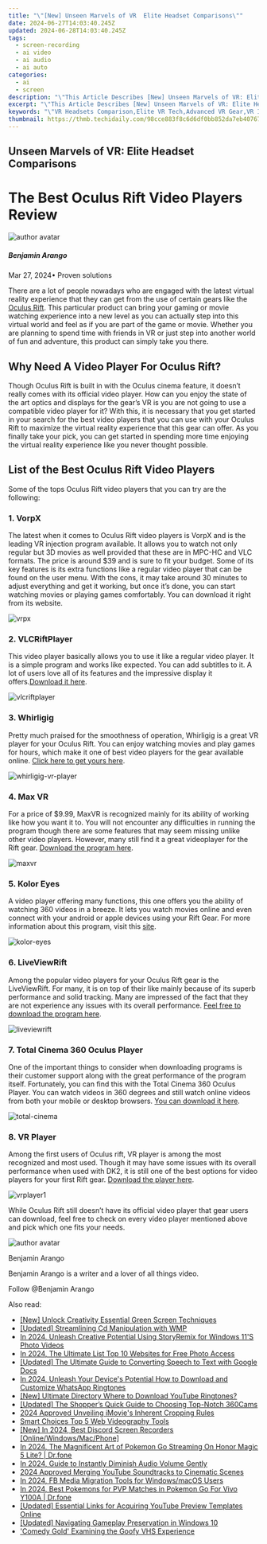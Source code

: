 ```yaml
---
title: "\"[New] Unseen Marvels of VR  Elite Headset Comparisons\""
date: 2024-06-27T14:03:40.245Z
updated: 2024-06-28T14:03:40.245Z
tags: 
  - screen-recording
  - ai video
  - ai audio
  - ai auto
categories: 
  - ai
  - screen
description: "\"This Article Describes [New] Unseen Marvels of VR: Elite Headset Comparisons\""
excerpt: "\"This Article Describes [New] Unseen Marvels of VR: Elite Headset Comparisons\""
keywords: "\"VR Headsets Comparison,Elite VR Tech,Advanced VR Gear,VR Immersion Test,Top VR Set Reviews,High-End VR Systems,Virtual Reality Innovation\""
thumbnail: https://thmb.techidaily.com/98cce883f8c6d6df0bb852da7eb40767e5514e4304dfa4fcbf005c1298bed966.jpg
---
```


## Unseen Marvels of VR: Elite Headset Comparisons

# The Best Oculus Rift Video Players Review

![author avatar](https://images.wondershare.com/filmora/article-images/benjamin-arango-author.jpg)

##### Benjamin Arango

 Mar 27, 2024• Proven solutions

There are a lot of people nowadays who are engaged with the latest virtual reality experience that they can get from the use of certain gears like the [Oculus Rift](https://www.oculus.com/). This particular product can bring your gaming or movie watching experience into a new level as you can actually step into this virtual world and feel as if you are part of the game or movie. Whether you are planning to spend time with friends in VR or just step into another world of fun and adventure, this product can simply take you there.

## Why Need A Video Player For Oculus Rift?

Though Oculus Rift is built in with the Oculus cinema feature, it doesn’t really comes with its official video player. How can you enjoy the state of the art optics and displays for the gear’s VR is you are not going to use a compatible video player for it? With this, it is necessary that you get started in your search for the best video players that you can use with your Oculus Rift to maximize the virtual reality experience that this gear can offer. As you finally take your pick, you can get started in spending more time enjoying the virtual reality experience like you never thought possible.

## List of the Best Oculus Rift Video Players

Some of the tops Oculus Rift video players that you can try are the following:

### 1. VorpX

The latest when it comes to Oculus Rift video players is VorpX and is the leading VR injection program available. It allows you to watch not only regular but 3D movies as well provided that these are in MPC-HC and VLC formats. The price is around $39 and is sure to fit your budget. Some of its key features is its extra functions like a regular video player that can be found on the user menu. With the cons, it may take around 30 minutes to adjust everything and get it working, but once it’s done, you can start watching movies or playing games comfortably. You can download it right from its website.

![vrpx](https://images.wondershare.com/filmora/resource/vrpx.jpg)

### 2. VLCRiftPlayer

This video player basically allows you to use it like a regular video player. It is a simple program and works like expected. You can add subtitles to it. A lot of users love all of its features and the impressive display it offers.[Download it here](https://forums.oculus.com/vip/discussion/13132/vlcriftplayer-0-1-6-alpha-dk2-edition-video-player).

![vlcriftplayer](https://images.wondershare.com/filmora/resource/vlcriftplayer.jpg)

### 3. Whirligig

Pretty much praised for the smoothness of operation, Whirligig is a great VR player for your Oculus Rift. You can enjoy watching movies and play games for hours, which make it one of best video players for the gear available online. [Click here to get yours here](http://www.whirligig.xyz/player2-1-2/).

![whirligig-vr-player](https://images.wondershare.com/filmora/resource/whirligig-vr-player.jpg)

### 4. Max VR

For a price of $9.99, MaxVR is recognized mainly for its ability of working like how you want it to. You will not encounter any difficulties in running the program though there are some features that may seem missing unlike other video players. However, many still find it a great videoplayer for the Rift gear. [Download the program here](http://www.supersinfulsilicon.com/).

![maxvr](https://images.wondershare.com/filmora/resource/maxvr.JPG)

### 5. Kolor Eyes

A video player offering many functions, this one offers you the ability of watching 360 videos in a breeze. It lets you watch movies online and even connect with your android or apple devices using your Rift Gear. For more information about this program, visit this [site](http://www.kolor.com/kolor-eyes/).

![kolor-eyes](https://images.wondershare.com/filmora/resource/kolor-eyes.jpg)

### 6. LiveViewRift

Among the popular video players for your Oculus Rift gear is the LiveViewRift. For many, it is on top of their like mainly because of its superb performance and solid tracking. Many are impressed of the fact that they are not experience any issues with its overall performance. [Feel free to download the program here](http://soft.viarum.com/liveviewrift/).

![liveviewrift](https://images.wondershare.com/filmora/resource/liveviewrift.jpg)

### 7. Total Cinema 360 Oculus Player

One of the important things to consider when downloading programs is their customer support along with the great performance of the program itself. Fortunately, you can find this with the Total Cinema 360 Oculus Player. You can watch videos in 360 degrees and still watch online videos from both your mobile or desktop browsers. [You can download it here](http://totalcinema360.com).

![total-cinema](https://images.wondershare.com/filmora/resource/total-cinema.jpg)

### 8. VR Player

Among the first users of Oculus rift, VR player is among the most recognized and most used. Though it may have some issues with its overall performance when used with DK2, it is still one of the best options for video players for your first Rift gear. [Download the player here](https://vrplayer.codeplex.com/).

![vrplayer1](https://images.wondershare.com/filmora/resource/vrplayer1.jpg)

While Oculus Rift still doesn’t have its official video player that gear users can download, feel free to check on every video player mentioned above and pick which one fits your needs.

![author avatar](https://images.wondershare.com/filmora/article-images/benjamin-arango-author.jpg)

Benjamin Arango

Benjamin Arango is a writer and a lover of all things video.

Follow @Benjamin Arango

<span class="atpl-alsoreadstyle">Also read:</span>
<div><ul>
<li><a href="https://some-skills.techidaily.com/new-unlock-creativity-essential-green-screen-techniques/"><u>[New] Unlock Creativity  Essential Green Screen Techniques</u></a></li>
<li><a href="https://some-skills.techidaily.com/updated-streamlining-cd-manipulation-with-wmp/"><u>[Updated] Streamlining Cd Manipulation with WMP</u></a></li>
<li><a href="https://some-skills.techidaily.com/in-2024-unleash-creative-potential-using-storyremix-for-windows-11s-photo-videos/"><u>In 2024, Unleash Creative Potential  Using StoryRemix for Windows 11'S Photo Videos</u></a></li>
<li><a href="https://some-skills.techidaily.com/in-2024-the-ultimate-list-top-10-websites-for-free-photo-access/"><u>In 2024, The Ultimate List  Top 10 Websites for Free Photo Access</u></a></li>
<li><a href="https://some-skills.techidaily.com/updated-the-ultimate-guide-to-converting-speech-to-text-with-google-docs/"><u>[Updated] The Ultimate Guide to Converting Speech to Text with Google Docs</u></a></li>
<li><a href="https://some-skills.techidaily.com/in-2024-unleash-your-devices-potential-how-to-download-and-customize-whatsapp-ringtones/"><u>In 2024, Unleash Your Device's Potential  How to Download and Customize WhatsApp Ringtones</u></a></li>
<li><a href="https://some-skills.techidaily.com/new-ultimate-directory-where-to-download-youtube-ringtones/"><u>[New] Ultimate Directory  Where to Download YouTube Ringtones?</u></a></li>
<li><a href="https://some-skills.techidaily.com/updated-the-shoppers-quick-guide-to-choosing-top-notch-360cams/"><u>[Updated] The Shopper’s Quick Guide to Choosing Top-Notch 360Cams</u></a></li>
<li><a href="https://some-skills.techidaily.com/2024-approved-unveiling-imovies-inherent-cropping-rules/"><u>2024 Approved  Unveiling iMovie's Inherent Cropping Rules</u></a></li>
<li><a href="https://screen-sharing-recording.techidaily.com/smart-choices-top-5-web-videography-tools/"><u>Smart Choices  Top 5 Web Videography Tools</u></a></li>
<li><a href="https://discord-videos.techidaily.com/new-in-2024-best-discord-screen-recorders-onlinewindowsmacphone/"><u>[New] In 2024, Best Discord Screen Recorders [Online/Windows/Mac/Phone]</u></a></li>
<li><a href="https://pokemon-go-android.techidaily.com/in-2024-the-magnificent-art-of-pokemon-go-streaming-on-honor-magic-5-lite-drfone-by-drfone-virtual-android/"><u>In 2024, The Magnificent Art of Pokemon Go Streaming On Honor Magic 5 Lite? | Dr.fone</u></a></li>
<li><a href="https://voice-adjusting.techidaily.com/in-2024-guide-to-instantly-diminish-audio-volume-gently/"><u>In 2024, Guide to Instantly Diminish Audio Volume Gently</u></a></li>
<li><a href="https://extra-approaches.techidaily.com/2024-approved-merging-youtube-soundtracks-to-cinematic-scenes/"><u>2024 Approved  Merging YouTube Soundtracks to Cinematic Scenes</u></a></li>
<li><a href="https://facebook-clips.techidaily.com/in-2024-fb-media-migration-tools-for-windowsmacos-users/"><u>In 2024, FB Media Migration Tools for Windows/macOS Users</u></a></li>
<li><a href="https://change-location.techidaily.com/in-2024-best-pokemons-for-pvp-matches-in-pokemon-go-for-vivo-y100a-drfone-by-drfone-virtual-android/"><u>In 2024, Best Pokemons for PVP Matches in Pokemon Go For Vivo Y100A | Dr.fone</u></a></li>
<li><a href="https://youtube-videos.techidaily.com/updated-essential-links-for-acquiring-youtube-preview-templates-online/"><u>[Updated] Essential Links for Acquiring YouTube Preview Templates Online</u></a></li>
<li><a href="https://desktop-recording.techidaily.com/updated-navigating-gameplay-preservation-in-windows-10/"><u>[Updated] Navigating Gameplay Preservation in Windows 10</u></a></li>
<li><a href="https://extra-resources.techidaily.com/comedy-gold-examining-the-goofy-vhs-experience/"><u>'Comedy Gold'  Examining the Goofy VHS Experience</u></a></li>
</ul></div>

<ins class="adsbygoogle"
      style="display:block"
      data-ad-client="ca-pub-7571918770474297"
      data-ad-slot="8358498916"
      data-ad-format="auto"
      data-full-width-responsive="true"></ins>